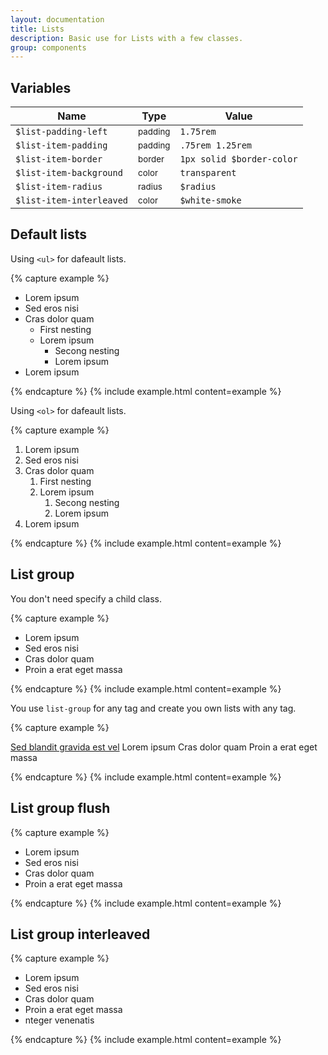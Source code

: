 ```yaml
---
layout: documentation
title: Lists
description: Basic use for Lists with a few classes.
group: components
---
```



## Variables

| Name  | Type  | Value |
| ----- | ----- | ----- |
| `$list-padding-left` | <small>padding</small> | `1.75rem` |
| `$list-item-padding` | <small>padding</small> | `.75rem 1.25rem` |
| `$list-item-border` | <small>border</small> | <span class="small-box" style="background:#dee2e6"></span> `1px solid $border-color` |
| `$list-item-background` | <small>color</small> | `transparent` |
| `$list-item-radius` | <small>radius</small> | `$radius` |
| `$list-item-interleaved` | <small>color</small> | <span class="small-box" style="background:#f5f5f5"></span> `$white-smoke` |


## Default lists

Using `<ul>` for dafeault lists.

{% capture example %}
<ul>
  <li>Lorem ipsum</li>
  <li>Sed eros nisi</li>
  <li>
    Cras dolor quam
    <ul>
      <li>First nesting</li>
      <li>
        Lorem ipsum
        <ul>
          <li>Secong nesting</li>
          <li>Lorem ipsum</li>
        </ul>
      </li>
    </ul>
  </li>
  <li>Lorem ipsum</li>
</ul>
{% endcapture %}
{% include example.html content=example %}


Using `<ol>` for dafeault lists.

{% capture example %}
<ol>
  <li>Lorem ipsum</li>
  <li>Sed eros nisi</li>
  <li>
    Cras dolor quam
    <ol>
      <li>First nesting</li>
      <li>
        Lorem ipsum
        <ol>
          <li>Secong nesting</li>
          <li>Lorem ipsum</li>
        </ol>
      </li>
    </ol>
  </li>
  <li>Lorem ipsum</li>
</ol>
{% endcapture %}
{% include example.html content=example %}


## List group

You don't need specify a child class.

{% capture example %}
<ul class="list-group">
  <li>Lorem ipsum</li>
  <li>Sed eros nisi</li>
  <li>Cras dolor quam</li>
  <li>Proin a erat eget massa</li>
</ul>
{% endcapture %}
{% include example.html content=example %}

You use `list-group` for any tag and create you own lists with any tag.

{% capture example %}
<p class="list-group">
  <a href="#">Sed blandit gravida est vel</a>
  <span>Lorem ipsum</span>
  <span>Cras dolor quam</span>
  <span>Proin a erat eget massa</span>
</p>
{% endcapture %}
{% include example.html content=example %}


## List group flush

{% capture example %}
<ul class="list-group-flush">
  <li>Lorem ipsum</li>
  <li>Sed eros nisi</li>
  <li>Cras dolor quam</li>
  <li>Proin a erat eget massa</li>
</ul>
{% endcapture %}
{% include example.html content=example %}


## List group interleaved

{% capture example %}
<ul class="list-group-interleaved">
  <li>Lorem ipsum</li>
  <li>Sed eros nisi</li>
  <li>Cras dolor quam</li>
  <li>Proin a erat eget massa</li>
  <li>nteger venenatis</li>
</ul>
{% endcapture %}
{% include example.html content=example %}
